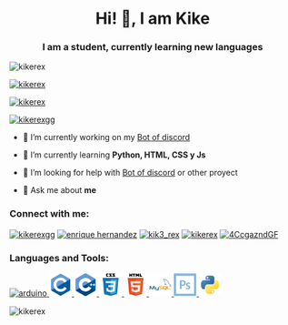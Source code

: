 <h1 align="center">Hi! 👋, I am Kike</h1>
<h3 align="center">I am a student, currently learning new languages</h3>
<p align="left"> <img src="https://komarev.com/ghpvc/?username=kikerex&label=Profile%20views&color=0e75b6&style=flat" alt="kikerex" /> </p>

<p align="left"> <a href="https://github.com/ryo-ma/github-profile-trophy"><img src="https://github-profile-trophy.vercel.app/?username=kikerex" alt="kikerex" /></a> </p>
<p align="left"> <a href="https://github.com/KikeRex" target="_blank"><img src="https://github-readme-stats.vercel.app/api?username=KikeRex&show_icons=true&theme=dracula&include_all_commits=true&count_private=true" alt="kikerex" /></a> </p>
<p align="left"> <a href="https://twitter.com/kikerexgg" target="blank"><img src="https://img.shields.io/twitter/follow/kikerexgg?logo=twitter&style=for-the-badge" alt="kikerexgg" /></a> </p>

- 🔭 I’m currently working on my [Bot of discord](https://github.com/KikeRex/PyBot)

- 🌱 I’m currently learning **Python, HTML, CSS y Js**
<!--Traduce "u otro proyecto": -->

- 🤝 I’m looking for help with [Bot of discord](https://github.com/KikeRex/PyBot) or other proyect

- 💬 Ask me about **me**

<h3 align="left">Connect with me:</h3>
<p align="left">
<a href="https://twitter.com/kikerexgg" target="blank"><img align="center" src="https://raw.githubusercontent.com/rahuldkjain/github-profile-readme-generator/master/src/images/icons/Social/twitter.svg" alt="kikerexgg" height="30" width="40" /></a>
<a href="https://linkedin.com/in/enrique hernandez" target="blank"><img align="center" src="https://raw.githubusercontent.com/rahuldkjain/github-profile-readme-generator/master/src/images/icons/Social/linked-in-alt.svg" alt="enrique hernandez" height="30" width="40" /></a>
<a href="https://instagram.com/kik3_rex" target="blank"><img align="center" src="https://raw.githubusercontent.com/rahuldkjain/github-profile-readme-generator/master/src/images/icons/Social/instagram.svg" alt="kik3_rex" height="30" width="40" /></a>
<a href="https://www.youtube.com/c/kikerex" target="blank"><img align="center" src="https://raw.githubusercontent.com/rahuldkjain/github-profile-readme-generator/master/src/images/icons/Social/youtube.svg" alt="kikerex" height="30" width="40" /></a>
<a href="https://discord.gg/4CcgazndGF" target="blank"><img align="center" src="https://raw.githubusercontent.com/rahuldkjain/github-profile-readme-generator/master/src/images/icons/Social/discord.svg" alt="4CcgazndGF" height="30" width="40" /></a>
</p>

<h3 align="left">Languages and Tools:</h3>
<p align="left"> <a href="https://www.arduino.cc/" target="_blank" rel="noreferrer"> <img src="https://cdn.worldvectorlogo.com/logos/arduino-1.svg" alt="arduino" width="40" height="40"/> </a> <a href="https://www.cprogramming.com/" target="_blank" rel="noreferrer"> <img src="https://raw.githubusercontent.com/devicons/devicon/master/icons/c/c-original.svg" alt="c" width="40" height="40"/> </a> <a href="https://www.w3schools.com/cpp/" target="_blank" rel="noreferrer"> <img src="https://raw.githubusercontent.com/devicons/devicon/master/icons/cplusplus/cplusplus-original.svg" alt="cplusplus" width="40" height="40"/> </a> <a href="https://www.w3schools.com/css/" target="_blank" rel="noreferrer"> <img src="https://raw.githubusercontent.com/devicons/devicon/master/icons/css3/css3-original-wordmark.svg" alt="css3" width="40" height="40"/> </a> <a href="https://www.w3.org/html/" target="_blank" rel="noreferrer"> <img src="https://raw.githubusercontent.com/devicons/devicon/master/icons/html5/html5-original-wordmark.svg" alt="html5" width="40" height="40"/> </a> <a href="https://www.mysql.com/" target="_blank" rel="noreferrer"> <img src="https://raw.githubusercontent.com/devicons/devicon/master/icons/mysql/mysql-original-wordmark.svg" alt="mysql" width="40" height="40"/> </a> <a href="https://www.photoshop.com/en" target="_blank" rel="noreferrer"> <img src="https://raw.githubusercontent.com/devicons/devicon/master/icons/photoshop/photoshop-line.svg" alt="photoshop" width="40" height="40"/> </a> <a href="https://www.python.org" target="_blank" rel="noreferrer"> <img src="https://raw.githubusercontent.com/devicons/devicon/master/icons/python/python-original.svg" alt="python" width="40" height="40"/> </a> </p>

<p><img align="center" src="https://github-readme-stats.vercel.app/api/top-langs?username=kikerex&show_icons=true&locale=es&layout=compact" alt="kikerex" /></p>
